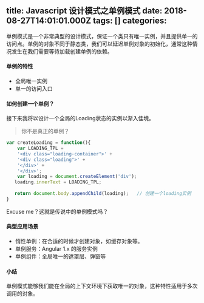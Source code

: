 
title: Javascript 设计模式之单例模式
date: 2018-08-27T14:01:01.000Z
tags: []
categories: 
---
单例模式是一个非常典型的设计模式，保证一个类只有唯一实例，并且提供单一的访问点。单例的对象不同于静态类，我们可以延迟单例对象的初始化，通常这种情况发生在我们需要等待加载创建单例的依赖。

#### <a name="x86ogl"></a>单例的特性

* 全局唯一实例
* 单一的访问入口

<!-- more -->

#### <a name="b3t1da"></a>如何创建一个单例？

接下来我将以设计一个全局的Loading状态的实例以渐入佳境。

> 你不是真正的单例？

```javascript
var createLoading = function(){
	var LOADING_TPL =
    '<div class="loading-container">' +
    '<div class="loading">' +
    '</div>' +
    '</div>';
	var loading = document.createElement('div');
   loading.innerText = LOADING_TPL;
   
   return document.body.appendChild(loading);	// 创建一个loading实例
}
```

Excuse me？这就是传说中的单例模式吗？

#### <a name="6hokkg"></a>典型应用场景

* 惰性单例：在合适的时候才创建对象，如缓存对象等。
* 单例服务：Angular 1.x 的服务实例
* 单例组件：全局唯一的遮罩层、弹窗等

#### <a name="pdxpeh"></a>小结

单例模式能够我们能在全局的上下文环境下获取唯一的对象，这种特性适用于多次调用的对象。

